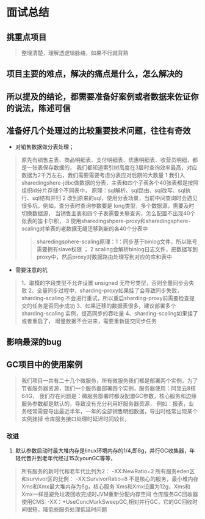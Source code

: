 #  面试总结

## 挑重点项目
> 整理清楚，理解透逻辑脉络，如果不行就背熟 

## 项目主要的难点，解决的痛点是什么，怎么解决的
>
##  所以提及的结论，都需要准备好案例或者数据来佐证你的说法，陈述可信
>



## 准备好几个处理过的比较重要技术问题，往往有奇效
* 对销售数据做分表处理；
>原先有销售主表、商品明细表、支付明细表、优惠明细表、收营员明细，都是一张表保存数据的，
>我们都知道索引树高度在3层时查询效率最高，对应数据为2千万左右，我们需要需要考虑分表应对后期的大数量
>1 我引入sharedingshere-jdbc做数据的分表，主表和四个子表各个40张表都是按照组织id分片存储个不同表中，
原理：sql解析、sql路由、sql改写、sql执行、sql结构并归
>2 改到原来的sql，使用分表场景，当前中间查询时会遇见很多坑，例如，查分表时查询参数要是 long类型，多个数据源，需要及时切换数据源，
>  当销售主表和四个子表需要关联查询，怎么配置不出现40个张表的笛卡尔积，
>3 使用sharedingshpere-proxy和sharedingsphere-scaling对单表的老数据无缝迁移到新的各40个分表中
>>sharedingsphere-scaling原理：1：同步基于binlog文件，所以账号需要拥有slave权限 ；  2  scaling会解析binlog日志文件，把数据写到proxy中，然后proxy对数据路由处理写到对应的库和表中
  * 需要注意的坑
> 1、取模的字段类型不允许设置 unsigned 无符号类型，否则全量同步会失败
> 2、全量同步过程中，sharding-proxy如果挂了会导致同步失败，sharding-scaling 不会进行重试，所以重启sharding-proxy前需要检查提交的任务是否同步成功
> 3、如果迁移的数据表很多，建议部署多个sharding-scaling 实例，提高同步的吞吐量
> 4、sharding-scaling如果挂了或者重启了， 增量数据不会进来，需要重新提交同步任务


## 影响最深的bug


## GC项目中的使用案例

> 我们项目一共有二十几个微服务，所有微服务我们都是部署两个实例，为了节省服务器资源，我们一个服务器部署四个实例，服务器使用：阿里云8核64G，
>我们存在问题是：微服务部署时都没配置GC参数，核心服务和边缘服务参数都是默认的，导致没有充分利用好服务器资源，
>例如：报表，业务经常需要导出最近半年，一年的全部销售明细数据，导出时经常出现某个实例挂掉
>仓库服务接口处理时延迟时间较长，
### 改进 
1. 默认参数启动时最大堆内存是linux环境内存的1/4,即8g，并行GC收集器，年轻代晋升到老年代经过15次younGC等等，
> 所有服务的新时代和老年代比列为2： -XX:NewRatio=2
> 所有服务eden区和survivor区的比例： -XX:SurvivorRatio=8 
> 不是核心的服务，最小堆内存Xms和Xmx最大堆内存为6g，核心服务 Xms和Xmx设置为12g，Xms和Xmx一样是避免垃圾回收完成时JVM重新分配内存空间
> 仓库服务GC回收器使用CMS: -XX：+UseConcMarkSweepGC,相对并行GC，它的GC回收时间很短，降低些服务处理低延时问题
